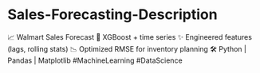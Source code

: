 # Sales-Forecasting-Description
📈 Walmart Sales Forecast 🔧 XGBoost + time series ✨ Engineered features (lags, rolling stats) 📉 Optimized RMSE for inventory planning 🛠️ Python | Pandas | Matplotlib #MachineLearning #DataScience
